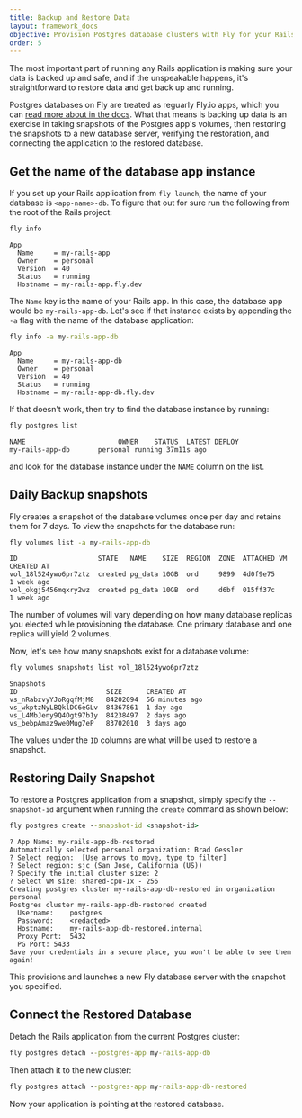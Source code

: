```yaml
---
title: Backup and Restore Data
layout: framework_docs
objective: Provision Postgres database clusters with Fly for your Rails application and learn how to create backups from daily snapshots and restore them to a new database.
order: 5
---
```


The most important part of running any Rails application is making sure your data is backed up and safe, and if the unspeakable happens, it's straightforward to restore data and get back up and running.

Postgres databases on Fly are treated as reguarly Fly.io apps, which you can [read more about in the docs](/source/docs/reference/postgres). What that means is backing up data is an exercise in taking snapshots of the Postgres app's volumes, then restoring the snapshots to a new database server, verifying the restoration, and connecting the application to the restored database.

## Get the name of the database app instance

If you set up your Rails application from `fly launch`, the name of your database is `<app-name>-db`. To figure that out for sure run the following from the root of the Rails project:

```cmd
fly info
```
```output
App
  Name     = my-rails-app
  Owner    = personal
  Version  = 40
  Status   = running
  Hostname = my-rails-app.fly.dev
```

The `Name` key is the name of your Rails app. In this case, the database app would be `my-rails-app-db`. Let's see if that instance exists by appending the `-a` flag with the name of the database application:

```cmd
fly info -a my-rails-app-db
```
```output
App
  Name     = my-rails-app-db
  Owner    = personal
  Version  = 40
  Status   = running
  Hostname = my-rails-app-db.fly.dev
```

If that doesn't work, then try to find the database instance by running:

```cmd
fly postgres list
```
```output
NAME                       OWNER    STATUS  LATEST DEPLOY
my-rails-app-db       personal running 37m11s ago
```

and look for the database instance under the `NAME` column on the list.

## Daily Backup snapshots

Fly creates a snapshot of the database volumes once per day and retains them for 7 days. To view the snapshots for the database run:

```cmd
fly volumes list -a my-rails-app-db
```
```output
ID                    STATE   NAME    SIZE  REGION  ZONE  ATTACHED VM CREATED AT
vol_18l524ywo6pr7ztz  created pg_data 10GB  ord     9899  4d0f9e75    1 week ago
vol_okgj5456mqxry2wz  created pg_data 10GB  ord     d6bf  015ff37c    1 week ago
```

The number of volumes will vary depending on how many database replicas you elected while provisioning the database. One primary database and one replica will yield 2 volumes.

Now, let's see how many snapshots exist for a database volume:

```cmd
fly volumes snapshots list vol_18l524ywo6pr7ztz
```
```output
Snapshots
ID                      SIZE      CREATED AT
vs_nRabzvyYJoRgqfMjM8   84202094  56 minutes ago
vs_wkptzNyLBQklDC6eGLv  84367861  1 day ago
vs_L4MbJeny9Q4Ogt97b1y  84238497  2 days ago
vs_bebpAmaz9we0Mug7eP   83702010  3 days ago
```

The values under the `ID` columns are what will be used to restore a snapshot.

## Restoring Daily Snapshot

To restore a Postgres application from a snapshot, simply specify the `--snapshot-id` argument when running the `create` command as shown below:

```cmd
fly postgres create --snapshot-id <snapshot-id>
```
```output
? App Name: my-rails-app-db-restored
Automatically selected personal organization: Brad Gessler
? Select region:  [Use arrows to move, type to filter]
? Select region: sjc (San Jose, California (US))
? Specify the initial cluster size: 2
? Select VM size: shared-cpu-1x - 256
Creating postgres cluster my-rails-app-db-restored in organization personal
Postgres cluster my-rails-app-db-restored created
  Username:    postgres
  Password:    <redacted>
  Hostname:    my-rails-app-db-restored.internal
  Proxy Port:  5432
  PG Port: 5433
Save your credentials in a secure place, you won't be able to see them again!
```

This provisions and launches a new Fly database server with the snapshot you specified.

## Connect the Restored Database

Detach the Rails application from the current Postgres cluster:

```cmd
fly postgres detach --postgres-app my-rails-app-db
```

Then attach it to the new cluster:

```cmd
fly postgres attach --postgres-app my-rails-app-db-restored
```

Now your application is pointing at the restored database.
